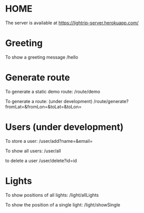 # HOME
The server is available at
https://lightrip-server.herokuapp.com/

# Greeting
To show a greeting message
/hello

# Generate route
To generate a static demo route:
/route/demo

To generate a route: (under development)
/route/generate?fromLat=<latitude>&fromLon=<longitude>&toLat=<latitude>&toLon=<longitude> 

# Users (under development)
To store a user:
/user/add?name=<name>&email=<email>

To show all users:
/user/all

to delete a user
/user/delete?id=id

# Lights
To show positions of all lights:
/light/allLights

To show the position of a single light:
/light/showSingle
